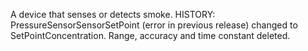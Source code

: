 ﻿A device that senses or detects smoke. HISTORY: PressureSensorSensorSetPoint (error in previous release) changed to SetPointConcentration. Range, accuracy and time constant deleted.
